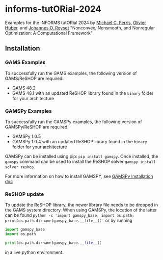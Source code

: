 # informs-tutORial-2024
Examples for the INFORMS tutORial 2024 by [Michael C. Ferris](https://pages.cs.wisc.edu/~ferris/), [Olivier Huber](https://nullptr.fr), and
[Johannes O. Royset](https://ise.usc.edu/directory/faculty/profile/?lname=Royset&fname=Johannes) "Nonconvex, Nonsmooth, and Nonregular
Optimization: A Computational Framework"

## Installation 

### GAMS Examples
To successfully run the GAMS examples, the following version of GAMS/ReSHOP are required:
- GAMS 48.2
- GAMS 48.1 with an updated ReSHOP library found in the `binary` folder for your architecture

### GAMSPy Examples

To successfully run the GAMSPy examples, the following version of GAMSPy/ReSHOP are required:
- GAMSPy 1.0.5
- GAMSPy 1.0.4 with an updated ReSHOP library found in the `binary` folder for your architecture

GAMSPy can be installed using pip: `pip install gamspy`.
Once installed, the `gamspy` command can be used to install the ReSHOP solver `gamspy install solver reshop`.

For more information on how to install GAMSPY, see [GAMSPy Installation doc](https://gamspy.readthedocs.io/en/latest/user/installation.html)


### ReSHOP update
To update the ReSHOP library, the newer library file needs to be dropped in the GAMS system directory.
When using GAMSPy, the location of the latter can be found `python -c 'import gamspy_base; import os.path; print(os.path.dirname(gamspy_base.__file__))'`
or by running

```python
import gamspy_base
import os.path

print(os.path.dirname(gamspy_base.__file__))
```
in a live python environment.
